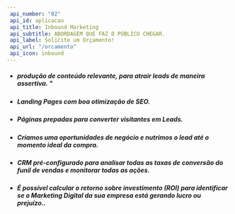 ```yaml
---
 api_number: "02"
 api_id: aplicacao
 api_title: Inbound Marketing
 api_subtitle: ABORDAGEM QUE FAZ O PÚBLICO CHEGAR.
 api_label: Solicite um Orçamento!
 api_url: "/orcamento"
 api_icon: inbound
---
```


* ##### produção de conteúdo relevante, para atrair leads de maneira assertiva. "

* ##### Landing Pages com boa otimização de SEO.

* ##### Páginas prepadas para converter visitantes em Leads.

* ##### Criamos uma oportunidades de negócio e nutrimos o lead até o momento ideal da compra.

* ##### CRM pré-configurado para analisar todas as taxas de conversão do funil de vendas e monitorar todas as ações.

* ##### É possível calcular o retorno sobre investimento (ROI) para identificar se o Marketing Digital da sua empresa está gerando lucro ou prejuízo..